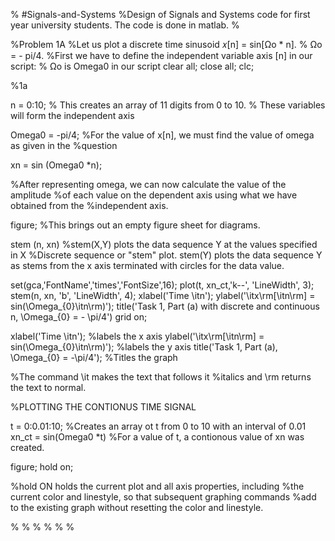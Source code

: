 % #Signals-and-Systems
%Design of Signals and Systems code for first year university students. The code is done in matlab.
%

%Problem 1A
%Let us plot a discrete time sinusoid 𝑥[n] = sin[Ωo * n]. 
% Ωo = - pi/4.
%First we have to define the independent variable axis [n] in our script:
% Ωo is Omega0 in our script
clear all; 
close all;
clc;

%1a

n = 0:10;
% This creates an array of 11 digits from 0 to 10.
% These variables will form the independent axis

Omega0 = -pi/4;
%For the value of x[n], we must find the value of omega as given in the
%question

xn = sin (Omega0 *n);

%After representing omega, we can now calculate the value of the amplitude
%of each value on the dependent axis using what we have obtained from the
%independent axis.

figure;
%This brings out an empty figure sheet for diagrams.

stem (n, xn)
%stem(X,Y) plots the data sequence Y at the values specified in X
%Discrete sequence or "stem" plot. stem(Y) plots the data sequence Y as stems from the x axis terminated with circles for the data value. 

set(gca,'FontName','times','FontSize',16);
plot(t, xn_ct,'k--', 'LineWidth', 3);
stem(n, xn, 'b', 'LineWidth', 4);
xlabel('Time \itn');
ylabel('\itx\rm[\itn\rm] = sin(\Omega_{0}\itn\rm)');
title('Task 1, Part (a) with discrete and continuous n, \Omega_{0} = -
\pi/4')
grid on;


xlabel('Time \itn'); 
%labels the x axis
ylabel('\itx\rm[\itn\rm] = sin(\Omega_{0}\itn\rm)');
%labels the y axis
title('Task 1, Part (a), \Omega_{0} = -\pi/4');
%Titles the graph

%The command \it makes the text that follows it 
%italics and \rm returns the text to normal. 

%PLOTTING THE CONTIONUS TIME SIGNAL

t = 0:0.01:10;
%Creates an array ot t from 0 to 10 with an interval of 0.01
xn_ct  = sin(Omega0 *t)
%For a value of t, a contionous value of xn was created.

figure; 
hold on;

%hold ON holds the current plot and all axis properties, including 
%the current color and linestyle, so that subsequent graphing commands
%add to the existing graph without resetting the color and linestyle.

%
%
%
%
%
%

